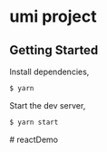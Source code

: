 # umi project

## Getting Started

Install dependencies,

```bash
$ yarn
```

Start the dev server,

```bash
$ yarn start
```
#   r e a c t D e m o  
 